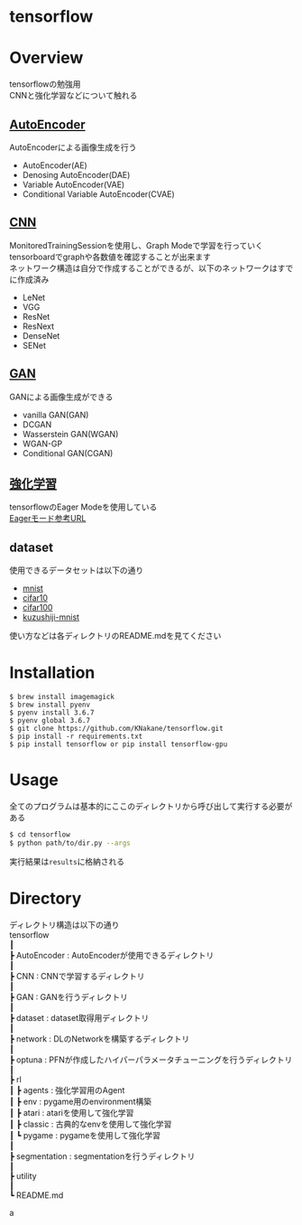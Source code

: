 tensorflow
==

# Overview
tensorflowの勉強用  
CNNと強化学習などについて触れる  
## [AutoEncoder](./AutoEncoder/README.md)
AutoEncoderによる画像生成を行う  
- AutoEncoder(AE)  
- Denosing AutoEncoder(DAE)  
- Variable AutoEncoder(VAE)  
- Conditional Variable AutoEncoder(CVAE)  

## [CNN](./CNN/README.md)
MonitoredTrainingSessionを使用し、Graph Modeで学習を行っていく  
tensorboardでgraphや各数値を確認することが出来ます  
ネットワーク構造は自分で作成することができるが、以下のネットワークはすでに作成済み
- LeNet
- VGG
- ResNet
- ResNext
- DenseNet
- SENet

## [GAN](./GAN/README.md)
GANによる画像生成ができる
- vanilla GAN(GAN)
- DCGAN
- Wasserstein GAN(WGAN)
- WGAN-GP  
- Conditional GAN(CGAN)

## [強化学習](./rl/README.md)
tensorflowのEager Modeを使用している  
[Eagerモード参考URL](https://www.hellocybernetics.tech/entry/2018/12/04/231714)
 

## dataset
使用できるデータセットは以下の通り
- [mnist](http://yann.lecun.com/exdb/mnist/)
- [cifar10](https://www.cs.toronto.edu/~kriz/cifar.html)
- [cifar100](https://www.cs.toronto.edu/~kriz/cifar.html)
- [kuzushiji-mnist](https://github.com/rois-codh/kmnist)

使い方などは各ディレクトリのREADME.mdを見てください 

# Installation
```
$ brew install imagemagick
$ brew install pyenv
$ pyenv install 3.6.7
$ pyenv global 3.6.7
$ git clone https://github.com/KNakane/tensorflow.git
$ pip install -r requirements.txt
$ pip install tensorflow or pip install tensorflow-gpu
```

# Usage
全てのプログラムは基本的にここのディレクトリから呼び出して実行する必要がある
```bash
$ cd tensorflow
$ python path/to/dir.py --args
```
実行結果は```results```に格納される

# Directory
ディレクトリ構造は以下の通り  
tensorflow   
┃  
┣ AutoEncoder : AutoEncoderが使用できるディレクトリ    
┃  
┣ CNN : CNNで学習するディレクトリ  
┃   
┣ GAN : GANを行うディレクトリ  
┃   
┣ dataset  : dataset取得用ディレクトリ  
┃   
┣ network  : DLのNetworkを構築するディレクトリ    
┃  
┣ optuna : PFNが作成したハイパーパラメータチューニングを行うディレクトリ    
┃  
┣ rl  
┃  ┣ agents  : 強化学習用のAgent  
┃  ┣ env    : pygame用のenvironment構築  
┃  ┣ atari  : atariを使用して強化学習  
┃  ┣ classic : 古典的なenvを使用して強化学習  
┃  ┗ pygame : pygameを使用して強化学習  
┃  
┣ segmentation : segmentationを行うディレクトリ  
┃  
┣ utility  
┃  
┗ README.md  

a